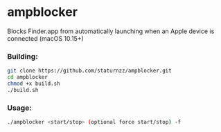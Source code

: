 # ampblocker
 Blocks Finder.app from automatically launching when an Apple device is connected (macOS 10.15+)
 
 ### Building:
 ```bash
 git clone https://github.com/staturnzz/ampblocker.git
 cd ampblocker
 chmod +x build.sh
 ./build.sh
 ```
 
 
 ### Usage:
 ```bash
 ./ampblocker <start/stop> (optional force start/stop) -f
 ```
